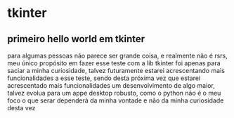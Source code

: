 # tkinter
## primeiro hello world em tkinter
para algumas pessoas não parece ser grande coisa, e realmente não é rsrs, meu único propósito em fazer esse teste com a lib tkinter foi apenas para saciar a minha curiosidade, talvez futuramente estarei acrescentando mais funcionalidades a esse teste, sendo desta próxima vez que estarei acrescentado mais funcionalidades um desenvolvimento de algo maior, talvez evolua para um appe desktop robusto, como o python não é o meu foco o que serar dependerá da minha vontade e não da minha curiosidade desta vez 
